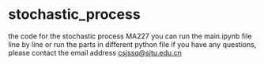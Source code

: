 # stochastic_process
the code for the stochastic process MA227
you can run the main.ipynb file line by line or run the parts in different python file
if you have any questions, please contact the email address csjssq@sjtu.edu.cn
